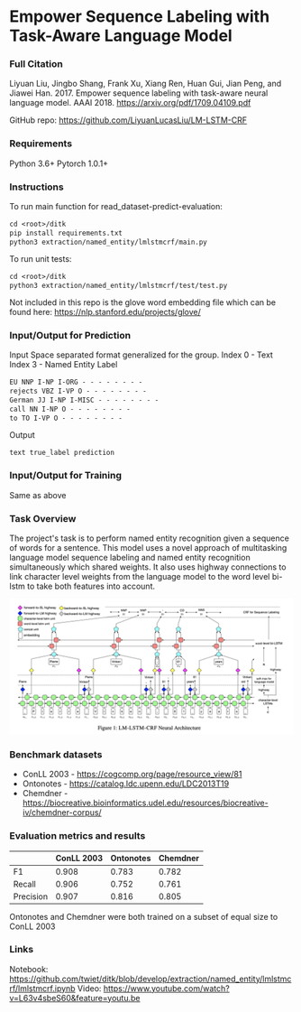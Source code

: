 # Empower Sequence Labeling with Task-Aware Language Model

### Full Citation

Liyuan Liu, Jingbo Shang, Frank Xu, Xiang Ren, Huan Gui, Jian Peng, and Jiawei Han. 2017. Empower sequence labeling with task-aware neural language model. AAAI 2018. https://arxiv.org/pdf/1709.04109.pdf

GitHub repo: https://github.com/LiyuanLucasLiu/LM-LSTM-CRF

### Requirements
Python 3.6+
Pytorch 1.0.1+

### Instructions
To run main function for read_dataset-predict-evaluation:
```
cd <root>/ditk
pip install requirements.txt
python3 extraction/named_entity/lmlstmcrf/main.py
```

To run unit tests:
```
cd <root>/ditk
python3 extraction/named_entity/lmlstmcrf/test/test.py
```

Not included in this repo is the glove word embedding file which can be found here:
https://nlp.stanford.edu/projects/glove/

### Input/Output for Prediction
Input
Space separated format generalized for the group.
Index 0 - Text
Index 3 - Named Entity Label
```
EU NNP I-NP I-ORG - - - - - - - -
rejects VBZ I-VP O - - - - - - - -
German JJ I-NP I-MISC - - - - - - - -
call NN I-NP O - - - - - - - -
to TO I-VP O - - - - - - - -
```

Output
```
text true_label prediction 
```

### Input/Output for Training
Same as above

### Task Overview
The project's task is to perform named entity recognition given a sequence of words for a sentence. This model uses a novel
approach of multitasking language model sequence labeling and named entity recognition simultaneously which shared weights.
It also uses highway connections to link character level weights from the language model to the word level bi-lstm to take 
both features into account.

![FCN_schematic](figure1.png?raw=true)

### Benchmark datasets
* ConLL 2003 - https://cogcomp.org/page/resource_view/81
* Ontonotes - https://catalog.ldc.upenn.edu/LDC2013T19
* Chemdner - https://biocreative.bioinformatics.udel.edu/resources/biocreative-iv/chemdner-corpus/

### Evaluation metrics and results
|         |ConLL 2003|Ontonotes|Chemdner|
|---------|----------|---------|--------|
|F1       |0.908     |0.783    |0.782   |
|Recall   |0.906     |0.752    |0.761   |
|Precision|0.907     |0.816    |0.805   |

Ontonotes and Chemdner were both trained on a subset of equal size to ConLL 2003

### Links
Notebook: https://github.com/twiet/ditk/blob/develop/extraction/named_entity/lmlstmcrf/lmlstmcrf.ipynb
Video: https://www.youtube.com/watch?v=L63v4sbeS60&feature=youtu.be
